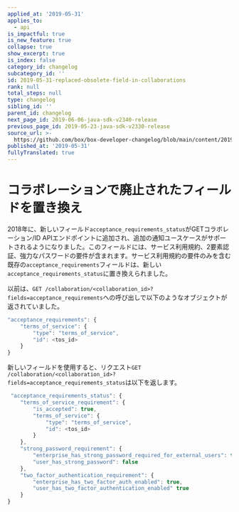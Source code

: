 ```yaml
---
applied_at: '2019-05-31'
applies_to:
  - api
is_impactful: true
is_new_feature: true
collapse: true
show_excerpt: true
is_index: false
category_id: changelog
subcategory_id: ''
id: 2019-05-31-replaced-obsolete-field-in-collaborations
rank: null
total_steps: null
type: changelog
sibling_id: ''
parent_id: changelog
next_page_id: 2019-06-06-java-sdk-v2340-release
previous_page_id: 2019-05-23-java-sdk-v2330-release
source_url: >-
  https://github.com/box/box-developer-changelog/blob/main/content/2019/05-31-replaced-obsolete-field-in-collaborations.md
published_at: '2019-05-31'
fullyTranslated: true
---
```

# コラボレーションで廃止されたフィールドを置き換え

2018年に、新しいフィールド`acceptance_requirements_status`がGETコラボレーション/ID APIエンドポイントに追加され、追加の通知ユースケースがサポートされるようになりました。このフィールドには、サービス利用規約、2要素認証、強力なパスワードの要件が含まれます。サービス利用規約の要件のみを含む既存の`acceptance_requirements`フィールドは、新しい`acceptance_requirements_status`に置き換えられました。

<!-- more -->

以前は、`GET
/collaboration/<collaboration_id>?fields=acceptance_requirements`への呼び出しで以下のようなオブジェクトが返されていました。

```js
"acceptance_requirements": {
    "terms_of_service": {
        "type": "terms_of_service",
        "id": <tos_id>
    }
}
```

新しいフィールドを使用すると、リクエスト`GET
/collaboration/<collaboration_id>?fields=acceptance_requirements_status`は以下を返します。

```js
 "acceptance_requirements_status": {
    "terms_of_service_requirement": {
        "is_accepted": true,
        "terms_of_service": {
            "type": "terms_of_service",
            "id": <tos_id>
        }
    },
    "strong_password_requirement": {
        "enterprise_has_strong_password_required_for_external_users": true,
        "user_has_strong_password": false
    },
    "two_factor_authentication_requirement": {
        "enterprise_has_two_factor_auth_enabled": true,
        "user_has_two_factor_authentication_enabled" true
    }
}
```
